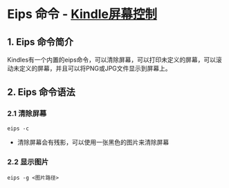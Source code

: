 # Eips 命令 - [Kindle屏幕控制](https://wiki.mobileread.com/wiki/Eips)

## 1. Eips 命令简介

Kindles有一个内置的eips命令，可以清除屏幕，可以打印未定义的屏幕，可以滚动未定义的屏幕，并且可以将PNG或JPG文件显示到屏幕上。

## 2. Eips 命令语法

### 2.1 清除屏幕

```shell
eips -c
```

- 清除屏幕会有残影，可以使用一张黑色的图片来清除屏幕

### 2.2 显示图片

```shell
eips -g <图片路径>
```
